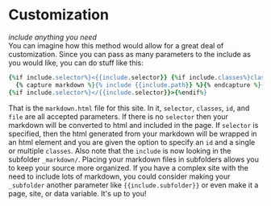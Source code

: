 # Customization
_include anything you need_<br>
You can imagine how this method would allow for a great deal of customization. Since you can pass as many parameters to the include as you would like, you can do stuff like this:
```ruby
{%if include.selector%}<{{include.selector}} {%if include.classes%}class="{{include.classes}}"{%endif%} {%if include.id%}id="{{include.id}}{%endif%}">{%endif%}
  {% capture markdown %}{% include {{include.path}} %}{% endcapture %}{{ markdown | markdownify }}
{%if include.selector%}</{{include.selector}}>{%endif%}
```

That is the `markdown.html` file for this site. In it, `selector`, `classes`, `id`, and `file` are all accepted parameters. If there is no `selector` then your markdown will be converted to html and included in the page. If `selector` is specified, then the html generated from your markdown will be wrapped in an html element and you are given the option to specify an `id` and a single or multiple `classes`. Also note that the `include` is now looking in the subfolder `_markdown/`. Placing your markdown files in subfolders allows you to keep your source more organized. If you have a complex site with the need to include lots of markdown, you could consider making your `_subfolder` another parameter like `{{include.subfolder}}` or even make it a page, site, or data variable. It's up to you!
